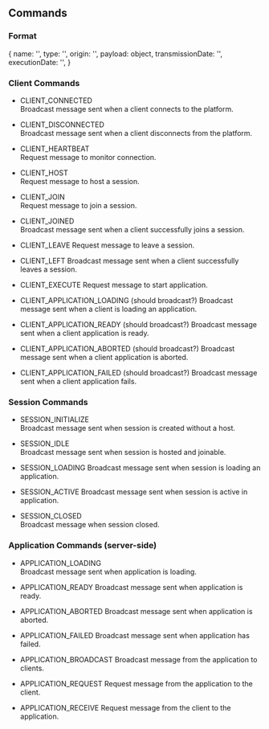## Commands

### Format

{
    name: '',
    type: '', 
    origin: '',
    payload: object,
    transmissionDate: '',
    executionDate: '',
}

### Client Commands

- CLIENT_CONNECTED   
Broadcast message sent when a client connects to the platform.

- CLIENT_DISCONNECTED   
Broadcast message sent when a client disconnects from the platform.

- CLIENT_HEARTBEAT  
Request message to monitor connection.

- CLIENT_HOST  
Request message to host a session.

- CLIENT_JOIN   
Request message to join a session.

- CLIENT_JOINED   
Broadcast message sent when a client successfully joins a session.

- CLIENT_LEAVE
Request message to leave a session.

- CLIENT_LEFT
Broadcast message sent when a client successfully leaves a session.

- CLIENT_EXECUTE
Request message to start application.

- CLIENT_APPLICATION_LOADING  (should broadcast?)
Broadcast message sent when a client is loading an application.

- CLIENT_APPLICATION_READY  (should broadcast?)
Broadcast message sent when a client application is ready.

- CLIENT_APPLICATION_ABORTED   (should broadcast?)
Broadcast message sent when a client application is aborted.

- CLIENT_APPLICATION_FAILED   (should broadcast?)
Broadcast message sent when a client application fails.

### Session Commands

- SESSION_INITIALIZE  
Broadcast message sent when session is created without a host.

- SESSION_IDLE  
Broadcast message sent when session is hosted and joinable.

- SESSION_LOADING
Broadcast message sent when session is loading an application.

- SESSION_ACTIVE
Broadcast message sent when session is active in application.

- SESSION_CLOSED  
Broadcast message when session closed.

### Application Commands (server-side)

- APPLICATION_LOADING   
Broadcast message sent when application is loading.

- APPLICATION_READY
Broadcast message sent when application is ready.

- APPLICATION_ABORTED
Broadcast message sent when application is aborted.

- APPLICATION_FAILED
Broadcast message sent when application has failed.

- APPLICATION_BROADCAST
Broadcast message from the application to clients.

- APPLICATION_REQUEST
Request message from the application to the client.

- APPLICATION_RECEIVE
Request message from the client to the application.